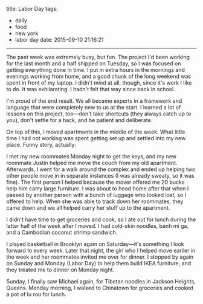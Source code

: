 title: Labor Day
tags:
  - daily
  - food
  - new york
  - labor day
date: 2015-09-10 21:16:21
---

The past week was extremely busy, but fun. The project I'd been working for the last month and a half shipped on Tuesday, so I was focused on getting everything done in time. I put in extra hours in the mornings and evenings working from home, and a good chunk of the long weekend was spent in front of my laptop. I didn't mind at all, though, since it's work I like to do. It was exhilarating. I hadn't felt that way since back in school.

I'm proud of the end result. We all became experts in a framework and language that were completely new to us at the start. I learned a lot of lessons on this project, too—don't take shortcuts (they always catch up to you), don't settle for a hack, and be patient and deliberate.

On top of this, I moved apartments in the middle of the week. What little time I had not working was spent getting set up and settled into my new place. Funny story, actually:

I met my new roommates Monday night to get the keys, and my new roommate Justin helped me move the couch from my old apartment. Afterwards, I went for a walk around the complex and ended up helping two other people move in in separate instances (I was already sweaty, so it was fine). The first person I helped because the mover offered me 20 bucks help him carry large furniture. I was about to head home after that when I passed by another person with a bunch of luggage who looked lost, so I offered to help. When she was able to track down her roommates, they came down and we all helped carry her stuff up to the apartment.

I didn't have time to get groceries and cook, so I ate out for lunch during the latter half of the week after I moved. I had cold-skin noodles, bánh mì ga, and a Cambodian coconut shrimp sandwich.

I played basketball in Brooklyn again on Saturday—it's something I look forward to every week. Later that night, the girl who I helped move earlier in the week and her roommates invited me over for dinner. I stopped by again on Sunday and Monday (Labor Day) to help them build IKEA furniture, and they treated me to dinner on Monday night.

Sunday, I finally saw Michael again, for Tibetan noodles in Jackson Heights, Queens. Monday morning, I walked to Chinatown for groceries and cooked a pot of lu rou for lunch.
